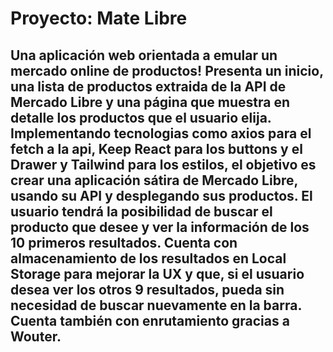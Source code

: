 # Proyecto: Mate Libre
## Una aplicación web orientada a emular un mercado online de productos! Presenta un inicio, una lista de productos extraida de la API de Mercado Libre y una página que muestra en detalle los productos que el usuario elija. Implementando tecnologias como axios para el fetch a la api, Keep React para los buttons y el Drawer y Tailwind para los estilos, el objetivo es crear una aplicación sátira de Mercado Libre, usando su API y desplegando sus productos. El usuario tendrá la posibilidad de buscar el producto que desee y ver la información de los 10 primeros resultados. Cuenta con almacenamiento de los resultados en Local Storage para mejorar la UX y que, si el usuario desea ver los otros 9 resultados, pueda sin necesidad de buscar nuevamente en la barra. Cuenta también con enrutamiento gracias a Wouter.

